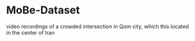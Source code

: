 # MoBe-Dataset
video recordings of a crowded intersection in Qom
city, which this located in the center of Iran
